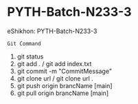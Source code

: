 # PYTH-Batch-N233-3

eShikhon: PYTH-Batch-N233-3

`Git Command`

1. git status
2. git add . / git add index.txt
3. git commit -m "CommitMessage"
4. git clone url / git clone url .
5. git push origin brancName [main]
6. git pull origin brancName [main]
